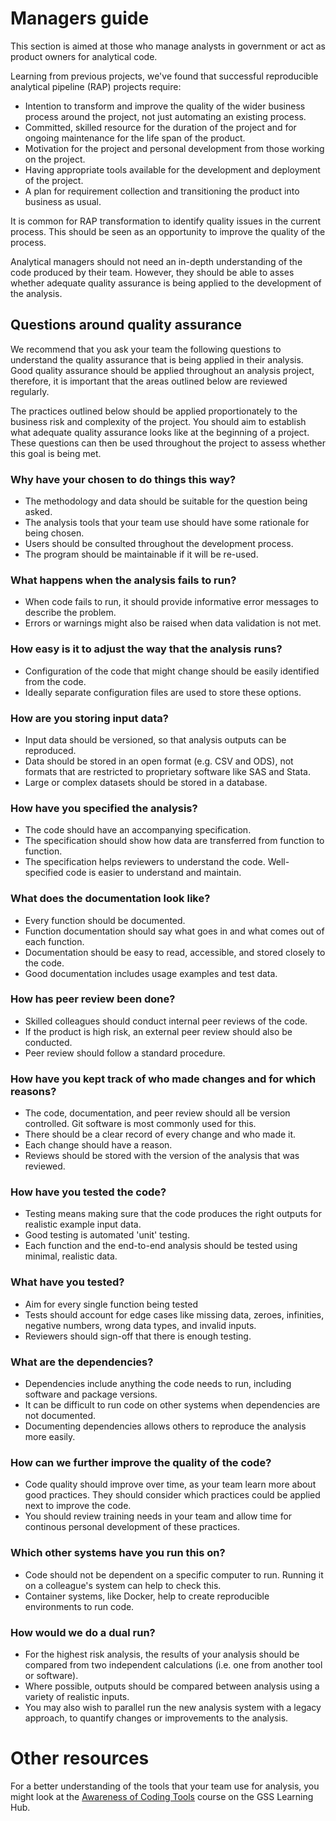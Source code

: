 # Managers guide

This section is aimed at those who manage analysts in government or act as product owners for analytical code.

Learning from previous projects, we've found that successful reproducible analytical pipeline (RAP) projects require: 
* Intention to transform and improve the quality of the wider business process around the project, not just automating an existing process. 
* Committed, skilled resource for the duration of the project and for ongoing maintenance for the life span of the product. 
* Motivation for the project and personal development from those working on the project. 
* Having appropriate tools available for the development and deployment of the project. 
* A plan for requirement collection and transitioning the product into business as usual. 

It is common for RAP transformation to identify quality issues in the current process. This should be seen as an opportunity to improve the quality of the process.

Analytical managers should not need an in-depth understanding of the code produced by their team. However, they should be able to asses whether adequate quality assurance is being applied to the development of the analysis.

## Questions around quality assurance

We recommend that you ask your team the following questions to understand the quality assurance that is being applied in their analysis. Good quality assurance should be applied throughout an analysis project, therefore, it is important that the areas outlined below are reviewed regularly.

The practices outlined below should be applied proportionately to the business risk and complexity of the project. You should aim to establish what adequate quality assurance looks like at the beginning of a project. These questions can then be used throughout the project to assess whether this goal is being met.

### Why have your chosen to do things this way?

* The methodology and data should be suitable for the question being asked.
* The analysis tools that your team use should have some rationale for being chosen.
* Users should be consulted throughout the development process.
* The program should be maintainable if it will be re-used.

### What happens when the analysis fails to run?

* When code fails to run, it should provide informative error messages to describe the problem.
* Errors or warnings might also be raised when data validation is not met.

### How easy is it to adjust the way that the analysis runs?

* Configuration of the code that might change should be easily identified from the code.
* Ideally separate configuration files are used to store these options.

### How are you storing input data?

* Input data should be versioned, so that analysis outputs can be reproduced.
* Data should be stored in an open format (e.g. CSV and ODS), not formats that are restricted to proprietary software like SAS and Stata. 
* Large or complex datasets should be stored in a database.

### How have you specified the analysis?

* The code should have an accompanying specification.
* The specification should show how data are transferred from function to function.
* The specification helps reviewers to understand the code. Well-specified code is easier to understand and maintain.

### What does the documentation look like?

* Every function should be documented.
* Function documentation should say what goes in and what comes out of each function.
* Documentation should be easy to read, accessible, and stored closely to the code.
* Good documentation includes usage examples and test data.

### How has peer review been done?

* Skilled colleagues should conduct internal peer reviews of the code.
* If the product is high risk, an external peer review should also be conducted.
* Peer review should follow a standard procedure.

### How have you kept track of who made changes and for which reasons?

* The code, documentation, and peer review should all be version controlled. Git software is most commonly used for this.
* There should be a clear record of every change and who made it.
* Each change should have a reason.
* Reviews should be stored with the version of the analysis that was reviewed.

### How have you tested the code?

* Testing means making sure that the code produces the right outputs for realistic example input data.
* Good testing is automated 'unit' testing.
* Each function and the end-to-end analysis should be tested using minimal, realistic data.

### What have you tested?

* Aim for every single function being tested
* Tests should account for edge cases like missing data, zeroes, infinities, negative numbers, wrong data types, and invalid inputs.
* Reviewers should sign-off that there is enough testing.

### What are the dependencies?

* Dependencies include anything the code needs to run, including software and package versions.
* It can be difficult to run code on other systems when dependencies are not documented.
* Documenting dependencies allows others to reproduce the analysis more easily.

### How can we further improve the quality of the code?

* Code quality should improve over time, as your team learn more about good practices. They should consider which practices could be applied next to improve the code.
* You should review training needs in your team and allow time for continous personal development of these practices.

### Which other systems have you run this on?

* Code should not be dependent on a specific computer to run. Running it on a colleague's system can help to check this. 
* Container systems, like Docker, help to create reproducible environments to run code.

### How would we do a dual run?

* For the highest risk analysis, the results of your analysis should be compared from two independent calculations (i.e. one from another tool or software).
* Where possible, outputs should be compared between analysis using a variety of realistic inputs.
* You may also wish to parallel run the new analysis system with a legacy approach, to quantify changes or improvements to the analysis.

# Other resources

For a better understanding of the tools that your team use for analysis, you might look at the [Awareness of Coding Tools](https://learninghub.ons.gov.uk/enrol/index.php?id=530) course on the GSS Learning Hub.